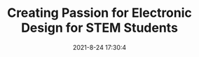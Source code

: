 ---
"title": "Creating Passion for Electronic Design for STEM Students"
"date": "2021-8-24 17:30:4"
"feed_name": "INDUSTRYWEEK"
"feed_website": "https://www.industryweek.com/"
"feed_rss": "https://www.industryweek.com/__rss/website-scheduled-content.xml?input=%7B%22sectionAlias%22%3A%22home%22%7D"
"link": "https://www.industryweek.com/talent/article/21173253/creating-passion-for-electronic-design-for-stem-students"
"file": "_posts/2021-8-24-17-30-4_INDUSTRYWEEK_4781ec487f317e1bcc912b11b130d4454975881f.md"
"accident": "0"
"drilling": "0"
"dead": "0"
"injured": "0"
---